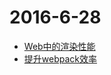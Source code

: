 # 2016-6-28

* [Web中的渲染性能](https://github.com/sundway/blog/issues/2)
* [提升webpack效率](http://eternalsky.me/ru-he-10-bei-ti-gao-ni-de-webpack-gou-jian-xiao-lu/)